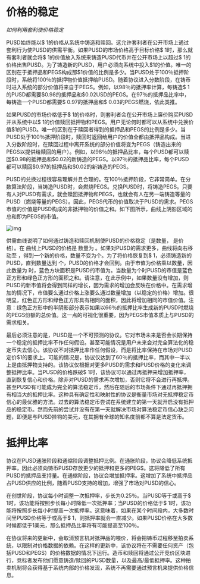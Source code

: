 # **价格的稳定**

*如何利用套利使价格稳定*

PUSD始终能以\$ 1的价格从系统中铸造和赎回。这允许套利者在公开市场上通过套利行为使PUSD的供需平衡。如果PUSD的市场价格高于目标价格​\$ 1时，那么就有套利者就会将​\$ 1的价值放入系统来铸造PUSD代币并在公开市场上以超过\$ 1的价格出售PUSD。为了铸造新的PUSD，用户必须向系统中投入\$1的价值。唯一的区别在于抵押品和PEGS构成那\$1价值的比例是多少。当PUSD处于100％抵押阶段时，系统将100％的抵押物价值抵押给PUSD。随着协议进入分数阶段，在铸币时进入系统的部分价值将来自于PEGS。例如，以98％的抵押率计算，每铸造\$ 1的PUSD都需要\$0.98的抵押品和\$0.02USD的PEGS。在97％的抵押品比率中，每铸造一个PUSD都需要\$ 0.97的抵押品和$ 0.03的PEGS燃烧，依此类推。

如果PUSD的市场价格低于\$ 1的价格时，则套利者会在公开市场上廉价购买PUSD并从系统中以\$ 1的价值赎回抵押物和PEGS。用户无论何时都可以从系统中兑换价值\$1的PUSD。唯一的区别在于赎回者得到的抵押品和PEGS的比例是多少。当PUSD处于100％抵押阶段时，赎回时返回给用户的价值全都由抵押品构成。当进入分数阶段时，在赎回过程中离开系统的部分价值将变为PEGS（铸造出来的PEGS以提供给赎回的用户）。例如，以98％的抵押品比率，每个PUSD都可以赎回\$0.98的抵押品和\$0.02的新铸造的PEGS。以97％的抵押品比率，每个PUSD都可以赎回\$0.97的抵押品和\$0.02的新铸造的PEGS。

PUSD的兑换过程很容易理解并且合理的。在100％抵押阶段，它非常简单。在分数算法阶段，当铸造PUSD时，会燃烧PEGS。兑换PUSD时，将铸造PEGS。只要有人对PUSD有需求，就会赎回抵押物和PEGS，也就会有人在另一端铸造等量的PUSD（燃烧等量的PEGS）。因此，PEGS代币的价值取决于PUSD的需求。PEGS市值的价值是PUSD构成的非抵押物的价值之和。如下图所示，曲线上阴影区域的总和即为PEGS的市值。

![img](https://gblobscdn.gitbook.com/assets%2F-MJQZW1mSg2O5N7HXHo0%2F-MLDMtqOPN9gdzr7bXsb%2F-MLDNWbCUXuZ8xDMIlCn%2Fgraph-1.png?alt=media&token=4cc7e1cd-033c-4590-ad9f-64f8c7b0995f)



供需曲线说明了如何通过铸造和赎回机制使PUSD的价格稳定（是数量， 是价格）。在 曲线上PUSD的价格是 数量为 。如果对PUSD的需求更多，曲线将向右移动至 ，得到一个新的价格，数量不变为个。为了将价格恢复到$ 1，必须铸造新的PUSD，直到数量达到 个，PUSD的价格才会回到。由于市值为价格乘以数量，因此数量为 时，蓝色方块面积是PUSD的市值为。当数量为个时PUSD的市值是蓝色正方形和绿色正方形的面积之和。请注意，在此示例中，如果数量没有增加，则PUSD的新市值将会得到同样的增长，因为需求的增加会反映在价格中。在需求增加的情况下，市值要么通过价格上涨要么通过数量增加（以稳定的价格）增加。很明显，红色正方形和绿色正方形具有相同的面积，因此将增加相同的市值价值。注意：绿色正方形中的半阴影部分表示如果以66％的抵押比率生成新的PUSD时燃烧的PEGS份额的总价值。这一点的可视化很重要，因为PEGS市值本质上与PUSD的需求相关。

最后必须注意的是，PUSD是一个不可预测的协议。它对市场未来是否会长期保持一个稳定的抵押比率不作任何假设。甚至可能情况是用户未来会对完全算法化的稳定币失去信心。该协议不对抵押比率作任何假设，而是将比率保持在市场对PUSD定价\$1的要求上。可能的情况是，协议仅达到了60％的抵押比率，而其中一半以上是由抵押物支持的。该协议仅根据对更多PUSD的需求和PUSD价格的变化来调整抵押比率。当PUSD的价格跌破\$ 1时，该协议可以通过再抵押来增加抵押率，直到恢复信心和价格。除非对PUSD的需求再次增加，否则它将不会进行再抵押。甚至PUSD有可能成为完全的算法稳定币，然后在随后的市场条件下通过再抵押拥有相当大的抵押比率。这种具有确定性和映射性的协议是衡量市场对无抵押稳定币信心的最优雅的方法。过去的算法稳定币尝试在系统建立的第一天就开启没有抵押品的稳定币。然而先前的尝试并没有在第一天就解决市场对算法稳定币信心缺乏问题，即便是与PUSD挂钩的美元，在其拥有全球的知名度前都不算是法定货币。

# **抵押比率**

协议在PUSD通胀阶段和通缩阶段调整抵押比例。在通胀阶段，协议会降低系统抵押率，因此必须向铸币PUSD存放更少的抵押和更多的PEGS。这将降低了所有PUSD的抵押品支持量。在通缩阶段，协议会增加抵押率。这增加了系统中抵押品占PUSD供应的比例，随着PUSD支持的增加，增强了市场对PUSD的信心。

在创世阶段，协议每小时调整一次抵押率，步长为0.25％。当PUSD等于或高于\$ 1时，该功能将按照步长每小时降低一次抵押率；当PUSD的价格低于\$ 1时，该功能将按照步长每小时提高一次抵押率。这意味着，如果在某个时间段内，大多数时间里PUSD价格等于或高于$ 1，则抵押率就会一直减少。如果PUSD价格在大多数时候都低于1美元，那么抵押品比率将有可能提高至100％。

在协议将来的更新中，会取消预言机对抵押品的喂价，将会把铸币过程移至拍卖系统，以限制对价格数据的依赖。在这样的更新中，该协议将在不需要任何资产（包括PUSD和PEGS）的价格数据的情况下运行。造币和赎回将通过公开竞价区块进行，竞标者发布他们愿意铸造/赎回的PUSD数量，以及最高/最低抵押率。这种拍卖机制将会获得基于系统内部的价格发现，系统不再需要通过预言机来提供价格信息。